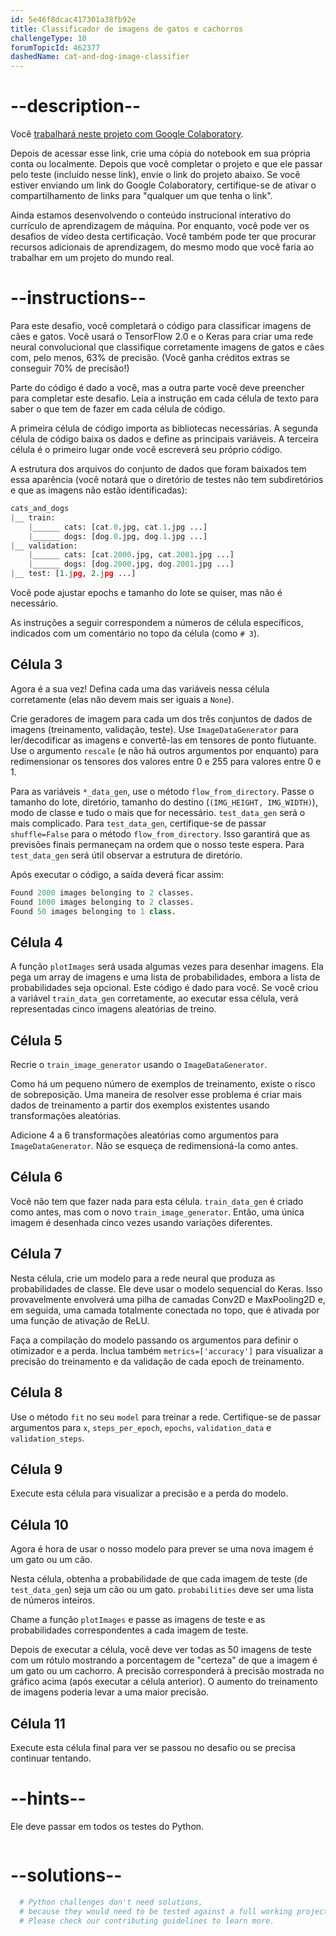 ```yaml
---
id: 5e46f8dcac417301a38fb92e
title: Classificador de imagens de gatos e cachorros
challengeType: 10
forumTopicId: 462377
dashedName: cat-and-dog-image-classifier
---
```


# --description--

Você <a href="https://colab.research.google.com/github/freeCodeCamp/boilerplate-cat-and-dog-image-classifier/blob/master/fcc_cat_dog.ipynb" target="_blank" rel="noopener noreferrer nofollow">trabalhará neste projeto com Google Colaboratory</a>.

Depois de acessar esse link, crie uma cópia do notebook em sua própria conta ou localmente. Depois que você completar o projeto e que ele passar pelo teste (incluído nesse link), envie o link do projeto abaixo. Se você estiver enviando um link do Google Colaboratory, certifique-se de ativar o compartilhamento de links para "qualquer um que tenha o link".

Ainda estamos desenvolvendo o conteúdo instrucional interativo do currículo de aprendizagem de máquina. Por enquanto, você pode ver os desafios de vídeo desta certificação. Você também pode ter que procurar recursos adicionais de aprendizagem, do mesmo modo que você faria ao trabalhar em um projeto do mundo real.

# --instructions--

Para este desafio, você completará o código para classificar imagens de cães e gatos. Você usará o TensorFlow 2.0 e o Keras para criar uma rede neural convolucional que classifique corretamente imagens de gatos e cães com, pelo menos, 63% de precisão. (Você ganha créditos extras se conseguir 70% de precisão!)

Parte do código é dado a você, mas a outra parte você deve preencher para completar este desafio. Leia a instrução em cada célula de texto para saber o que tem de fazer em cada célula de código.

A primeira célula de código importa as bibliotecas necessárias. A segunda célula de código baixa os dados e define as principais variáveis. A terceira célula é o primeiro lugar onde você escreverá seu próprio código.

A estrutura dos arquivos do conjunto de dados que foram baixados tem essa aparência (você notará que o diretório de testes não tem subdiretórios e que as imagens não estão identificadas):

```py
cats_and_dogs
|__ train:
    |______ cats: [cat.0.jpg, cat.1.jpg ...]
    |______ dogs: [dog.0.jpg, dog.1.jpg ...]
|__ validation:
    |______ cats: [cat.2000.jpg, cat.2001.jpg ...]
    |______ dogs: [dog.2000.jpg, dog.2001.jpg ...]
|__ test: [1.jpg, 2.jpg ...]
```

Você pode ajustar epochs e tamanho do lote se quiser, mas não é necessário.

As instruções a seguir correspondem a números de célula específicos, indicados com um comentário no topo da célula (como `# 3`).

## Célula 3

Agora é a sua vez! Defina cada uma das variáveis nessa célula corretamente (elas não devem mais ser iguais a `None`).

Crie geradores de imagem para cada um dos três conjuntos de dados de imagens (treinamento, validação, teste). Use `ImageDataGenerator` para ler/decodificar as imagens e convertê-las em tensores de ponto flutuante. Use o argumento `rescale` (e não há outros argumentos por enquanto) para redimensionar os tensores dos valores entre 0 e 255 para valores entre 0 e 1.

Para as variáveis `*_data_gen`, use o método `flow_from_directory`. Passe o tamanho do lote, diretório, tamanho do destino (`(IMG_HEIGHT, IMG_WIDTH)`), modo de classe e tudo o mais que for necessário. `test_data_gen` será o mais complicado. Para `test_data_gen`, certifique-se de passar `shuffle=False` para o método `flow_from_directory`. Isso garantirá que as previsões finais permaneçam na ordem que o nosso teste espera. Para `test_data_gen` será útil observar a estrutura de diretório.


Após executar o código, a saída deverá ficar assim:

```py
Found 2000 images belonging to 2 classes.
Found 1000 images belonging to 2 classes.
Found 50 images belonging to 1 class.
```

## Célula 4

A função `plotImages` será usada algumas vezes para desenhar imagens. Ela pega um array de imagens e uma lista de probabilidades, embora a lista de probabilidades seja opcional. Este código é dado para você. Se você criou a variável `train_data_gen` corretamente, ao executar essa célula, verá representadas cinco imagens aleatórias de treino.

## Célula 5

Recrie o `train_image_generator` usando o `ImageDataGenerator`.

Como há um pequeno número de exemplos de treinamento, existe o risco de sobreposição. Uma maneira de resolver esse problema é criar mais dados de treinamento a partir dos exemplos existentes usando transformações aleatórias.

Adicione 4 a 6 transformações aleatórias como argumentos para `ImageDataGenerator`. Não se esqueça de redimensioná-la como antes.

## Célula 6

Você não tem que fazer nada para esta célula. `train_data_gen` é criado como antes, mas com o novo `train_image_generator`. Então, uma única imagem é desenhada cinco vezes usando variações diferentes.

## Célula 7

Nesta célula, crie um modelo para a rede neural que produza as probabilidades de classe. Ele deve usar o modelo sequencial do Keras. Isso provavelmente envolverá uma pilha de camadas Conv2D e MaxPooling2D e, em seguida, uma camada totalmente conectada no topo, que é ativada por uma função de ativação de ReLU.

Faça a compilação do modelo passando os argumentos para definir o otimizador e a perda. Inclua também `metrics=['accuracy']` para visualizar a precisão do treinamento e da validação de cada epoch de treinamento.

## Célula 8

Use o método `fit` no seu `model` para treinar a rede. Certifique-se de passar argumentos para `x`, `steps_per_epoch`, `epochs`, `validation_data` e `validation_steps`.

## Célula 9

Execute esta célula para visualizar a precisão e a perda do modelo.

## Célula 10

Agora é hora de usar o nosso modelo para prever se uma nova imagem é um gato ou um cão.

Nesta célula, obtenha a probabilidade de que cada imagem de teste (de `test_data_gen`) seja um cão ou um gato. `probabilities` deve ser uma lista de números inteiros.

Chame a função `plotImages` e passe as imagens de teste e as probabilidades correspondentes a cada imagem de teste.

Depois de executar a célula, você deve ver todas as 50 imagens de teste com um rótulo mostrando a porcentagem de "certeza" de que a imagem é um gato ou um cachorro. A precisão corresponderá à precisão mostrada no gráfico acima (após executar a célula anterior). O aumento do treinamento de imagens poderia levar a uma maior precisão.

## Célula 11

Execute esta célula final para ver se passou no desafio ou se precisa continuar tentando.

# --hints--

Ele deve passar em todos os testes do Python.

```js

```

# --solutions--

```py
  # Python challenges don't need solutions,
  # because they would need to be tested against a full working project.
  # Please check our contributing guidelines to learn more.
```
